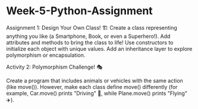 # Week-5-Python-Assignment
Assignment 1: Design Your Own Class! 🏗️
Create a class representing anything you like (a Smartphone, Book, or even a Superhero!).
Add attributes and methods to bring the class to life!
Use constructors to initialize each object with unique values.
Add an inheritance layer to explore polymorphism or encapsulation.

Activity 2: Polymorphism Challenge! 🎭

Create a program that includes animals or vehicles with the same action (like move()). 
However, make each class define move() differently (for example, Car.move() prints "Driving" 🚗, while Plane.move() prints "Flying" ✈️).
                                                    
                                                 